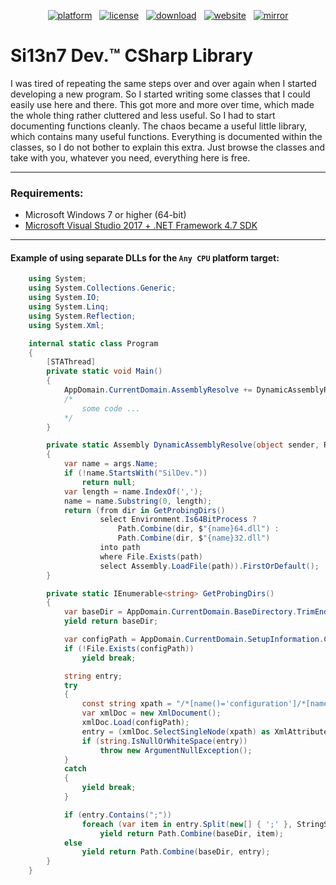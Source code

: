 <p align="center"><a href="https://www.microsoft.com/download/details.aspx?id=55170"><img src="https://img.shields.io/badge/platform->=%20v4.7-lightgrey.svg?style=flat&logo=.net&logoColor=white" alt="platform"></a> &nbsp; <a href="https://github.com/Si13n7/SilDev.CSharpLib/blob/master/LICENSE.txt"><img src="https://img.shields.io/github/license/Si13n7/SilDev.CSharpLib.svg?style=flat" alt="license"></a> &nbsp; <a href="https://github.com/Si13n7/SilDev.CSharpLib/archive/master.zip"><img src="https://img.shields.io/badge/download-source-yellow.svg?style=flat" alt="download"></a> &nbsp; <a href="https://www.si13n7.com"><img src="https://img.shields.io/website/https/www.si13n7.com.svg?style=flat&down_color=red&down_message=offline&up_color=limegreen&up_message=online&logo=data%3Aimage%2Fpng%3Bbase64%2CiVBORw0KGgoAAAANSUhEUgAAAA4AAAAOCAYAAAAfSC3RAAAAAXNSR0IArs4c6QAAAARnQU1BAACxjwv8YQUAAAAJcEhZcwAADsMAAA7DAcdvqGQAAAEwSURBVDhPxZJNSgNBEIXnCp5AcCO4CmaTRRaKBhdCFkGCCKLgz2Y2RiQgCiqZzmi3CG4COj0X8ApewSt4Ba%2FQ9leZGpyVG8GComtq3qv3qmeS%2Fw9nikHMd5sVn3bqLx7zom1NcW8z%2F6G9CjoPm722rPEv45EJ21vD0O30AvX12IWDvTRsrPXrnjPlUYO0u3McVpZXhch5cnguZ7vVDWfpjRAZgPqc%2BIMEgKQe9Pfr0xn%2FBqZJjAUNQKilp5cC1gHYYz8Usc3OQsTz9HZWK5BMJwFDwrbWbuIXhfhg%2FDpWuE2mK5lEgQtiz4baU14u3V09i5peiipy6qVAxFWtZiflJiq8AAiIZx1CnxpStGmEpEHDZf4r2pUd%2BMjYxomoxJofo4L%2FHqyR57OF6vEvIkm%2BAYRc%2BWd4P97CAAAAAElFTkSuQmCC" alt="website"></a> &nbsp; <a href="https://www.si13n7.de"><img src="https://img.shields.io/website/https/www.si13n7.de.svg?style=flat&down_color=red&down_message=offline&label=mirror&up_color=limegreen&up_message=online&logo=data%3Aimage%2Fpng%3Bbase64%2CiVBORw0KGgoAAAANSUhEUgAAAA4AAAAOCAYAAAAfSC3RAAAAAXNSR0IArs4c6QAAAARnQU1BAACxjwv8YQUAAAAJcEhZcwAADsMAAA7DAcdvqGQAAAEwSURBVDhPxZJNSgNBEIXnCp5AcCO4CmaTRRaKBhdCFkGCCKLgz2Y2RiQgCiqZzmi3CG4COj0X8ApewSt4Ba%2FQ9leZGpyVG8GComtq3qv3qmeS%2Fw9nikHMd5sVn3bqLx7zom1NcW8z%2F6G9CjoPm722rPEv45EJ21vD0O30AvX12IWDvTRsrPXrnjPlUYO0u3McVpZXhch5cnguZ7vVDWfpjRAZgPqc%2BIMEgKQe9Pfr0xn%2FBqZJjAUNQKilp5cC1gHYYz8Usc3OQsTz9HZWK5BMJwFDwrbWbuIXhfhg%2FDpWuE2mK5lEgQtiz4baU14u3V09i5peiipy6qVAxFWtZiflJiq8AAiIZx1CnxpStGmEpEHDZf4r2pUd%2BMjYxomoxJofo4L%2FHqyR57OF6vEvIkm%2BAYRc%2BWd4P97CAAAAAElFTkSuQmCC" alt="mirror"></a></p>

# Si13n7 Dev.™ CSharp Library

I was tired of repeating the same steps over and over again when I started developing a new program. So I started writing some classes that I could easily use here and there. This got more and more over time, which made the whole thing rather cluttered and less useful. So I had to start documenting functions cleanly. The chaos became a useful little library, which contains many useful functions. Everything is documented within the classes, so I do not bother to explain this extra. Just browse the classes and take with you, whatever you need, everything here is free.

***

### Requirements:
- Microsoft Windows 7 or higher (64-bit)
- [Microsoft Visual Studio 2017 + .NET Framework 4.7 SDK](https://www.visualstudio.com/downloads/)

***

#### Example of using separate DLLs for the `Any CPU` platform target:

```cs
    using System;
    using System.Collections.Generic;
    using System.IO;
    using System.Linq;
    using System.Reflection;
    using System.Xml;

    internal static class Program
    {
        [STAThread]
        private static void Main()
        {
            AppDomain.CurrentDomain.AssemblyResolve += DynamicAssemblyResolve;
            /*
                some code ...
            */
        }

        private static Assembly DynamicAssemblyResolve(object sender, ResolveEventArgs args)
        {
            var name = args.Name;
            if (!name.StartsWith("SilDev."))
                return null;
            var length = name.IndexOf(',');
            name = name.Substring(0, length);
            return (from dir in GetProbingDirs()
                    select Environment.Is64BitProcess ?
                        Path.Combine(dir, $"{name}64.dll") :
                        Path.Combine(dir, $"{name}32.dll")
                    into path
                    where File.Exists(path)
                    select Assembly.LoadFile(path)).FirstOrDefault();
        }

        private static IEnumerable<string> GetProbingDirs()
        {
            var baseDir = AppDomain.CurrentDomain.BaseDirectory.TrimEnd(Path.DirectorySeparatorChar);
            yield return baseDir;

            var configPath = AppDomain.CurrentDomain.SetupInformation.ConfigurationFile;
            if (!File.Exists(configPath))
                yield break;

            string entry;
            try
            {
                const string xpath = "/*[name()='configuration']/*[name()='runtime']/*[name()='assemblyBinding']/*[name()='probing']/@privatePath";
                var xmlDoc = new XmlDocument();
                xmlDoc.Load(configPath);
                entry = (xmlDoc.SelectSingleNode(xpath) as XmlAttribute)?.Value;
                if (string.IsNullOrWhiteSpace(entry))
                    throw new ArgumentNullException();
            }
            catch
            {
                yield break;
            }

            if (entry.Contains(";"))
                foreach (var item in entry.Split(new[] { ';' }, StringSplitOptions.RemoveEmptyEntries))
                    yield return Path.Combine(baseDir, item);
            else
                yield return Path.Combine(baseDir, entry);
        }
    }
```
